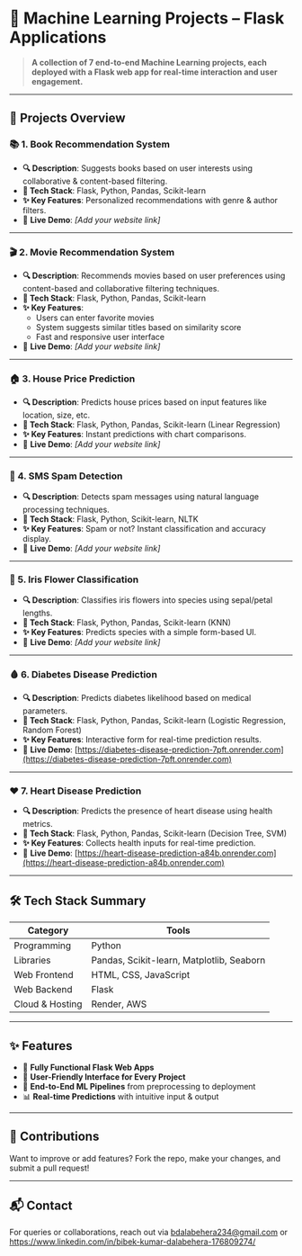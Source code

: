 # 🤖 Machine Learning Projects – Flask Applications

> **A collection of 7 end-to-end Machine Learning projects, each deployed with a Flask web app for real-time interaction and user engagement.**

---

## 🚀 Projects Overview

### 📚 1. Book Recommendation System
- **🔍 Description**: Suggests books based on user interests using collaborative & content-based filtering.
- **🧰 Tech Stack**: Flask, Python, Pandas, Scikit-learn  
- **✨ Key Features**: Personalized recommendations with genre & author filters.  
- 🔗 **Live Demo**: *[Add your website link]*

---

### 🎬 2. Movie Recommendation System
- **🔍 Description**: Recommends movies based on user preferences using content-based and collaborative filtering techniques.
- **🧰 Tech Stack**: Flask, Python, Pandas, Scikit-learn  
- **✨ Key Features**:
  - Users can enter favorite movies
  - System suggests similar titles based on similarity score
  - Fast and responsive user interface  
- 🔗 **Live Demo**: *[Add your website link]*

---

### 🏠 3. House Price Prediction
- **🔍 Description**: Predicts house prices based on input features like location, size, etc.
- **🧰 Tech Stack**: Flask, Python, Pandas, Scikit-learn (Linear Regression)  
- **✨ Key Features**: Instant predictions with chart comparisons.  
- 🔗 **Live Demo**: *[Add your website link]*

---

### 📩 4. SMS Spam Detection
- **🔍 Description**: Detects spam messages using natural language processing techniques.
- **🧰 Tech Stack**: Flask, Python, Scikit-learn, NLTK  
- **✨ Key Features**: Spam or not? Instant classification and accuracy display.  
- 🔗 **Live Demo**: *[Add your website link]*

---

### 🌸 5. Iris Flower Classification
- **🔍 Description**: Classifies iris flowers into species using sepal/petal lengths.
- **🧰 Tech Stack**: Flask, Python, Pandas, Scikit-learn (KNN)  
- **✨ Key Features**: Predicts species with a simple form-based UI.  
- 🔗 **Live Demo**: *[Add your website link]*

---

### 🩸 6. Diabetes Disease Prediction
- **🔍 Description**: Predicts diabetes likelihood based on medical parameters.
- **🧰 Tech Stack**: Flask, Python, Pandas, Scikit-learn (Logistic Regression, Random Forest)  
- **✨ Key Features**: Interactive form for real-time prediction results.  
- 🔗 **Live Demo**: [https://diabetes-disease-prediction-7pft.onrender.com](https://diabetes-disease-prediction-7pft.onrender.com)

---

### ❤️ 7. Heart Disease Prediction
- **🔍 Description**: Predicts the presence of heart disease using health metrics.
- **🧰 Tech Stack**: Flask, Python, Pandas, Scikit-learn (Decision Tree, SVM)  
- **✨ Key Features**: Collects health inputs for real-time prediction.  
- 🔗 **Live Demo**: [https://heart-disease-prediction-a84b.onrender.com](https://heart-disease-prediction-a84b.onrender.com)

---

## 🛠️ Tech Stack Summary

| Category        | Tools                                   |
|----------------|------------------------------------------|
| Programming     | Python                                   |
| Libraries       | Pandas, Scikit-learn, Matplotlib, Seaborn|
| Web Frontend    | HTML, CSS, JavaScript                    |
| Web Backend     | Flask                                    |
| Cloud & Hosting | Render, AWS                              |

---

## ✨ Features

- 🔗 **Fully Functional Flask Web Apps**
- 📱 **User-Friendly Interface for Every Project**
- 🔁 **End-to-End ML Pipelines** from preprocessing to deployment
- 📊 **Real-time Predictions** with intuitive input & output

---

## 🤝 Contributions
Want to improve or add features? Fork the repo, make your changes, and submit a pull request!

---

## 📬 Contact
For queries or collaborations, reach out via bdalabehera234@gmail.com or https://www.linkedin.com/in/bibek-kumar-dalabehera-176809274/



   

